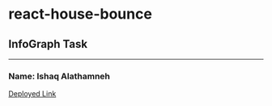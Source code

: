 # react-house-bounce

## InfoGraph Task
----------------

### Name: Ishaq Alathamneh

[Deployed Link](https://react-house-bounce.netlify.app/)